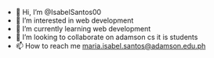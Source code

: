 - 👋 Hi, I’m @IsabelSantos00
- 👀 I’m interested in web development
- 🌱 I’m currently learning web development
- 💞️ I’m looking to collaborate on adamson cs it is students
- 📫 How to reach me maria.isabel.santos@adamson.edu.ph


